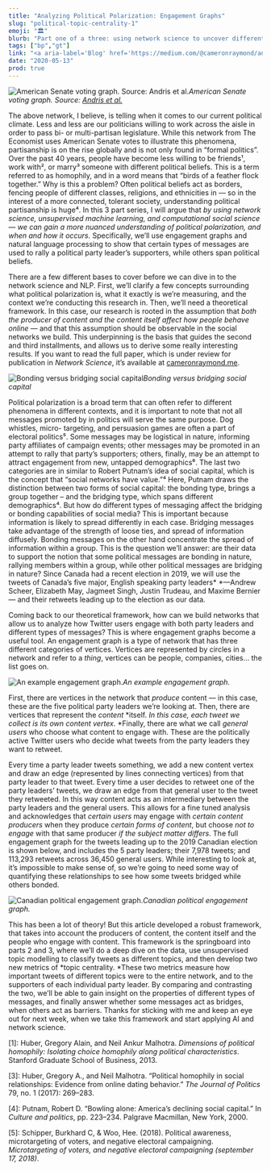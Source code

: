 ```yaml
---
title: "Analyzing Political Polarization: Engagement Graphs"
slug: "political-topic-centrality-1"
emoji: "🏛"
blurb: "Part one of a three: using network science to uncover different types of political messages. Posted on <a aria-label='Towards Data Science'href='https://towardsdatascience.com/'>Towards Data Science</a>."
tags: ["bp","gt"]
link: "<a aria-label='Blog' href='https://medium.com/@cameronraymond/analyzing-political-polarization-on-twitter-engagement-graphs-aa0614ed1361#f474-b018cc270d34'>Blog</a>"
date: "2020-05-13"
prod: true
---
```



![American Senate voting graph. Source: [Andris et al.](https://journals.plos.org/plosone/article?id=10.1371/journal.pone.0123507)](https://cdn-images-1.medium.com/max/2006/1*eiNLacvtxOcNhN_DZ9E2Jw.png)*American Senate voting graph. Source: [Andris et al.](https://journals.plos.org/plosone/article?id=10.1371/journal.pone.0123507)*

The above network, I believe, is telling when it comes to our current political climate. Less and less are our politicians willing to work across the aisle in order to pass bi- or multi-partisan legislature. While this network from The Economist uses American Senate votes to illustrate this phenomena, partisanship is on the rise globally and is not only found in “formal politics”. Over the past 40 years, people have become less willing to be friends¹, work with², or marry³ someone with different political beliefs. This is a term referred to as homophily, and in a word means that “birds of a feather flock together.” Why is this a problem? Often political beliefs act as borders, fencing people of different classes, religions, and ethnicities in — so in the interest of a more connected, tolerant society, understanding political partisanship is huge⁴. In this 3 part series, I will argue that *by using network science, unsupervised machine learning, and computational social science — we can gain a more nuanced understanding of political polarization, and when and how it occurs.* Specifically, we’ll use engagement graphs and natural language processing to show that certain types of messages are used to rally a political party leader’s supporters, while others span political beliefs.

There are a few different bases to cover before we can dive in to the network science and NLP. First, we’ll clarify a few concepts surrounding what political polarization is, what it exactly is we’re measuring, and the context we’re conducting this research in. Then, we’ll need a theoretical framework. In this case, our research is rooted in the assumption that *both the producer of content and the content itself affect how people behave online* — and that this assumption should be observable in the social networks we build. This underpinning is the basis that guides the second and third installments, and allows us to derive some really interesting results. If you want to read the full paper, which is under review for publication in *Network Science*, it’s available at [cameronraymond.me](https://cameronraymond.me/).

![Bonding versus bridging social capital](https://cdn-images-1.medium.com/max/2004/1*sucAlAcWKLXOJ3HqdXdnhw.png)*Bonding versus bridging social capital*

Political polarization is a broad term that can often refer to different phenomena in different contexts, and it is important to note that not all messages promoted by in politics will serve the same purpose. Dog whistles, micro- targeting, and persuasion games are often a part of electoral politics⁵. Some messages may be logistical in nature, informing party affiliates of campaign events; other messages may be promoted in an attempt to rally that party’s supporters; others, finally, may be an attempt to attract engagement from new, untapped demographics⁶. The last two categories are in similar to Robert Putnam’s idea of social capital, which is the concept that “social networks have value.”⁴ Here, Putnam draws the distinction between two forms of social capital: the bonding type, brings a group together – and the bridging type, which spans different demographics⁴. But how do different types of messaging affect the bridging or bonding capabilities of social media? This is important because information is likely to spread differently in each case. Bridging messages take advantage of the strength of loose ties, and spread of information diffusely. Bonding messages on the other hand concentrate the spread of information within a group. This is the question we’ll answer: are their data to support the notion that some political messages are bonding in nature, rallying members within a group, while other political messages are bridging in nature? Since Canada had a recent election in 2019, we will use the tweets of Canada’s five major, English speaking party leaders* *—Andrew Scheer, Elizabeth May, Jagmeet Singh, Justin Trudeau, and Maxime Bernier — and their retweets leading up to the election as our data.

Coming back to our theoretical framework, how can we build networks that allow us to analyze how Twitter users engage with both party leaders and different types of messages? This is where engagement graphs become a useful tool. An engagement graph is a type of network that has three different categories of vertices. Vertices are represented by circles in a network and refer to a *thing*, vertices can be people, companies, cities… the list goes on.

![An example engagement graph.](https://cdn-images-1.medium.com/max/5894/1*q8LjOscOt3U-PXajSNqusA.png)*An example engagement graph.*

First, there are vertices in the network that *produce* content — in this case, these are the five political party leaders we’re looking at. Then, there are vertices that represent the *content* *itself. *In this case, each tweet we collect is its own content vertex*. *Finally, there are what we call *general users* who choose what content to engage with. These are the politically active Twitter users who decide what tweets from the party leaders they want to retweet.

Every time a party leader tweets something, we add a new content vertex and draw an edge (represented by lines connecting vertices) from that party leader to that tweet. Every time a user decides to retweet one of the party leaders’ tweets, we draw an edge from that general user to the tweet they retweeted. In this way content acts as an intermediary between the party leaders and the general users. This allows for a fine tuned analysis and acknowledges that *certain users* may engage with *certain content producers* when they produce *certain forms of content*, but choose *not to engage* with that same producer *if the subject matter differs*. The full engagement graph for the tweets leading up to the 2019 Canadian election is shown below, and includes the 5 party leaders; their 7,978 tweets; and 113,293 retweets across 36,450 general users. While interesting to look at, it’s impossible to make sense of, so we’re going to need some way of quantifying these relationships to see how some tweets bridged while others bonded.

![Canadian political engagement graph.](https://cdn-images-1.medium.com/max/6000/1*qWjKFfWrqVoxY7aqxUKNdw.png)*Canadian political engagement graph.*

This has been a lot of theory! But this article developed a robust framework, that takes into account the producers of content, the content itself and the people who engage with content. This framework is the springboard into parts 2 and 3, where we’ll do a deep dive on the data, use unsupervised topic modelling to classify tweets as different topics, and then develop two new metrics of *topic centrality. *These two metrics measure how important tweets of different topics were to the entire network, and to the supporters of each individual party leader. By comparing and contrasting the two, we’ll be able to gain insight on the properties of different types of messages, and finally answer whether some messages act as bridges, when others act as barriers. Thanks for sticking with me and keep an eye out for next week, when we take this framework and start applying AI and network science.


[1]: Huber, Gregory Alain, and Neil Ankur Malhotra. *Dimensions of political homophily: Isolating choice homophily along political characteristics*. Stanford Graduate School of Business, 2013.

[2]: Ibid.

[3]: Huber, Gregory A., and Neil Malhotra. “Political homophily in social relationships: Evidence from online dating behavior.” *The Journal of Politics* 79, no. 1 (2017): 269–283.

[4]: Putnam, Robert D. “Bowling alone: America’s declining social capital.” In *Culture and politics*, pp. 223–234. Palgrave Macmillan, New York, 2000.

[5]: Schipper, Burkhard C, & Woo, Hee. (2018). Political awareness, microtargeting of voters, and negative electoral campaigning. *Microtargeting of voters, and negative electoral campaigning (september 17, 2018)*.
